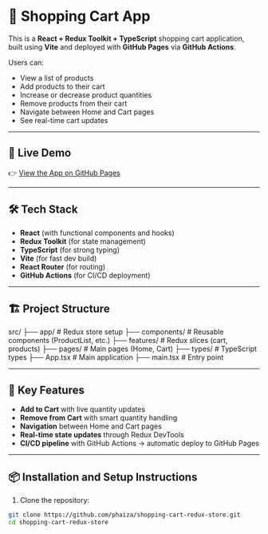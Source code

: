 # 🛒 Shopping Cart App

This is a **React + Redux Toolkit + TypeScript** shopping cart application, built using **Vite** and deployed with **GitHub Pages** via **GitHub Actions**.

Users can:
- View a list of products
- Add products to their cart
- Increase or decrease product quantities
- Remove products from their cart
- Navigate between Home and Cart pages
- See real-time cart updates

---

## 🚀 Live Demo

👉 [View the App on GitHub Pages](https://phaiza.github.io/shopping-cart-redux-store/)

---

## 🛠️ Tech Stack

- **React** (with functional components and hooks)
- **Redux Toolkit** (for state management)
- **TypeScript** (for strong typing)
- **Vite** (for fast dev build)
- **React Router** (for routing)
- **GitHub Actions** (for CI/CD deployment)

---

## 🏗️ Project Structure
src/
├── app/                  # Redux store setup
├── components/            # Reusable components (ProductList, etc.)
├── features/              # Redux slices (cart, products)
├── pages/                 # Main pages (Home, Cart)
├── types/                 # TypeScript types
├── App.tsx                # Main application
├── main.tsx               # Entry point

---

## 🧩 Key Features

- **Add to Cart** with live quantity updates
- **Remove from Cart** with smart quantity handling
- **Navigation** between Home and Cart pages
- **Real-time state updates** through Redux DevTools
- **CI/CD pipeline** with GitHub Actions → automatic deploy to GitHub Pages

---

## 📦 Installation and Setup Instructions

1. Clone the repository:

```bash
git clone https://github.com/phaiza/shopping-cart-redux-store.git
cd shopping-cart-redux-store
